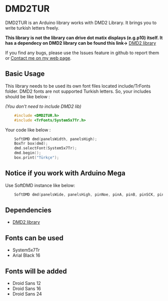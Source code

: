 # DMD2TUR

DMD2TUR is an Arduino library works with DMD2 Library. It brings you to write turkish letters freely.

**This library is not the library can drive dot matix displays (e.g.p10) itself. It has a dependecy on DMD2 library can be found this link->** [DMD2 library](http://github.com/freetronics/DMD2) 

If you find any bugs, please use the Issues feature in github to report them or [Contact me on my web page](https://www.devrelerim.com).

## Basic Usage
This library needs to be used its own font files located include/TrFonts folder. DMD2 fonts are not supported Turkish letters. So, your includes should be like below :

*(You don't need to include DMD2 lib)*
```cpp
    #include <DMD2TUR.h>
    #include <TrFonts/System5x7Tr.h>
```

Your code like below :
```cpp
    SoftDMD dmd(panelsWidth, panelsHigh);
    BoxTr box(dmd);
    dmd.selectFont(System5x7Tr);
    dmd.begin();
    box.print("Türkçe");
```

## Notice if you work with Arduino Mega

Use SoftDMD instance like below:

```cpp
    SoftDMD dmd(panelsWide, panelsHigh, pinNoe, pinA, pinB, pinSCK, pinCLK, pinDATA);
```

## Dependencies
 * [DMD2 library](http://github.com/freetronics/DMD2) 

## Fonts can be used
* System5x7Tr
* Arial Black 16

## Fonts will be added

* Droid Sans 12
* Droid Sans 16
* Droid Sans 24